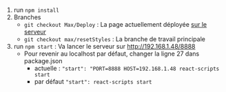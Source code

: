 
1. run `npm install`
2. Branches
    * `git checkout Max/Deploy` : La page actuellement déployée [sur le serveur](http://sestini-pizza.fr)
    * `git checkout max/resetStyles` : La branche de travail principale
3. run `npm start` : Va lancer le serveur sur http://192.168.1.48/8888
    * Pour revenir au localhost par défaut, changer la ligne 27 dans package.json
        * actuelle : `"start": "PORT=8888 HOST=192.168.1.48 react-scripts start`
        * par défaut `"start": react-scripts start`



